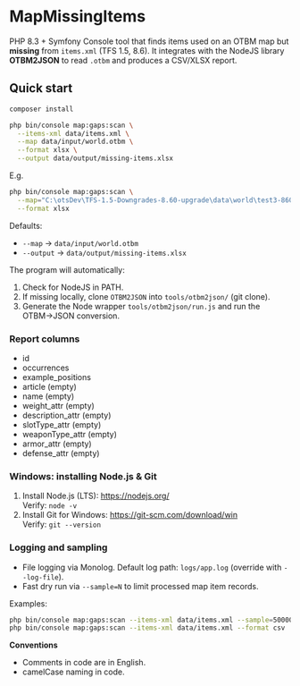 # MapMissingItems

PHP 8.3 + Symfony Console tool that finds items used on an OTBM map but **missing** from `items.xml` (TFS 1.5, 8.6).
It integrates with the NodeJS library **OTBM2JSON** to read `.otbm` and produces a CSV/XLSX report.

## Quick start

```bash
composer install
```

```bash
php bin/console map:gaps:scan \
  --items-xml data/items.xml \
  --map data/input/world.otbm \
  --format xlsx \
  --output data/output/missing-items.xlsx
```

E.g.
```bash
php bin/console map:gaps:scan \
  --map="C:\otsDev\TFS-1.5-Downgrades-8.60-upgrade\data\world\test3-860.otbm" \
  --format xlsx 
```

Defaults:
- `--map` → `data/input/world.otbm`
- `--output` → `data/output/missing-items.xlsx`

The program will automatically:
1. Check for NodeJS in PATH.
2. If missing locally, clone `OTBM2JSON` into `tools/otbm2json/` (git clone).
3. Generate the Node wrapper `tools/otbm2json/run.js` and run the OTBM→JSON conversion.

### Report columns
- id
- occurrences
- example_positions
- article (empty)
- name (empty)
- weight_attr (empty)
- description_attr (empty)
- slotType_attr (empty)
- weaponType_attr (empty)
- armor_attr (empty)
- defense_attr (empty)

### Windows: installing Node.js & Git
1. Install Node.js (LTS): https://nodejs.org/  
   Verify: `node -v`
2. Install Git for Windows: https://git-scm.com/download/win  
   Verify: `git --version`

### Logging and sampling
- File logging via Monolog. Default log path: `logs/app.log` (override with `--log-file`).
- Fast dry run via `--sample=N` to limit processed map item records.

Examples:
```bash
php bin/console map:gaps:scan --items-xml data/items.xml --sample=50000 --log-file logs/scan.log
php bin/console map:gaps:scan --items-xml data/items.xml --format csv
```

**Conventions**  
- Comments in code are in English.
- camelCase naming in code.

